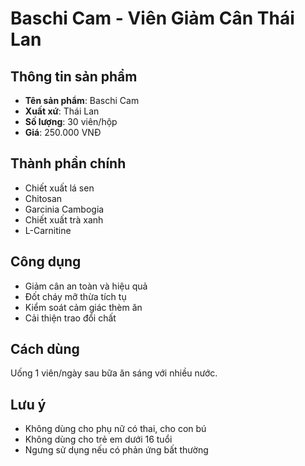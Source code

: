 # Baschi Cam - Viên Giảm Cân Thái Lan

## Thông tin sản phẩm

- **Tên sản phẩm**: Baschi Cam
- **Xuất xứ**: Thái Lan
- **Số lượng**: 30 viên/hộp
- **Giá**: 250.000 VNĐ

## Thành phần chính

- Chiết xuất lá sen
- Chitosan
- Garcinia Cambogia
- Chiết xuất trà xanh
- L-Carnitine

## Công dụng

- Giảm cân an toàn và hiệu quả
- Đốt cháy mỡ thừa tích tụ
- Kiểm soát cảm giác thèm ăn
- Cải thiện trao đổi chất

## Cách dùng

Uống 1 viên/ngày sau bữa ăn sáng với nhiều nước.

## Lưu ý

- Không dùng cho phụ nữ có thai, cho con bú
- Không dùng cho trẻ em dưới 16 tuổi
- Ngưng sử dụng nếu có phản ứng bất thường
